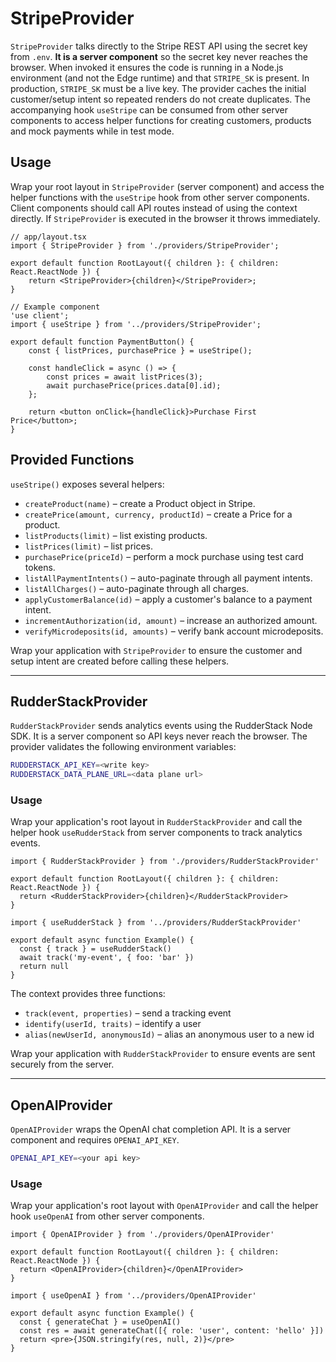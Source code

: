 # StripeProvider


`StripeProvider` talks directly to the Stripe REST API using the secret key from `.env`. **It is a server component** so the secret key never reaches the browser. When invoked it ensures the code is running in a Node.js environment (and not the Edge runtime) and that `STRIPE_SK` is present. In production, `STRIPE_SK` must be a live key. The provider caches the initial customer/setup intent so repeated renders do not create duplicates. The accompanying hook `useStripe` can be consumed from other server components to access helper functions for creating customers, products and mock payments while in test mode.



## Usage


Wrap your root layout in `StripeProvider` (server component) and access the helper functions with the `useStripe` hook from other server components. Client components should call API routes instead of using the context directly. If `StripeProvider` is executed in the browser it throws immediately.


```tsx
// app/layout.tsx
import { StripeProvider } from './providers/StripeProvider';

export default function RootLayout({ children }: { children: React.ReactNode }) {
    return <StripeProvider>{children}</StripeProvider>;
}
```

```tsx
// Example component
'use client';
import { useStripe } from '../providers/StripeProvider';

export default function PaymentButton() {
    const { listPrices, purchasePrice } = useStripe();

    const handleClick = async () => {
        const prices = await listPrices(3);
        await purchasePrice(prices.data[0].id);
    };

    return <button onClick={handleClick}>Purchase First Price</button>;
}
```


## Provided Functions

`useStripe()` exposes several helpers:

- `createProduct(name)` – create a Product object in Stripe.
- `createPrice(amount, currency, productId)` – create a Price for a product.
- `listProducts(limit)` – list existing products.
- `listPrices(limit)` – list prices.
- `purchasePrice(priceId)` – perform a mock purchase using test card tokens.
- `listAllPaymentIntents()` – auto-paginate through all payment intents.
- `listAllCharges()` – auto-paginate through all charges.
- `applyCustomerBalance(id)` – apply a customer's balance to a payment intent.
- `incrementAuthorization(id, amount)` – increase an authorized amount.
- `verifyMicrodeposits(id, amounts)` – verify bank account microdeposits.

Wrap your application with `StripeProvider` to ensure the customer and setup intent are created before calling these helpers.

---

## RudderStackProvider

`RudderStackProvider` sends analytics events using the RudderStack Node SDK. It is a server component so API keys never reach the browser. The provider validates the following environment variables:

```bash
RUDDERSTACK_API_KEY=<write key>
RUDDERSTACK_DATA_PLANE_URL=<data plane url>
```

### Usage

Wrap your application's root layout in `RudderStackProvider` and call the helper hook `useRudderStack` from server components to track analytics events.

```tsx
import { RudderStackProvider } from './providers/RudderStackProvider'

export default function RootLayout({ children }: { children: React.ReactNode }) {
  return <RudderStackProvider>{children}</RudderStackProvider>
}
```

```tsx
import { useRudderStack } from '../providers/RudderStackProvider'

export default async function Example() {
  const { track } = useRudderStack()
  await track('my-event', { foo: 'bar' })
  return null
}
```

The context provides three functions:

- `track(event, properties)` – send a tracking event
- `identify(userId, traits)` – identify a user
- `alias(newUserId, anonymousId)` – alias an anonymous user to a new id

Wrap your application with `RudderStackProvider` to ensure events are sent securely from the server.

---

## OpenAIProvider

`OpenAIProvider` wraps the OpenAI chat completion API. It is a server component and requires `OPENAI_API_KEY`.

```bash
OPENAI_API_KEY=<your api key>
```

### Usage

Wrap your application's root layout with `OpenAIProvider` and call the helper hook `useOpenAI` from other server components.

```tsx
import { OpenAIProvider } from './providers/OpenAIProvider'

export default function RootLayout({ children }: { children: React.ReactNode }) {
  return <OpenAIProvider>{children}</OpenAIProvider>
}
```

```tsx
import { useOpenAI } from '../providers/OpenAIProvider'

export default async function Example() {
  const { generateChat } = useOpenAI()
  const res = await generateChat([{ role: 'user', content: 'hello' }])
  return <pre>{JSON.stringify(res, null, 2)}</pre>
}
```
